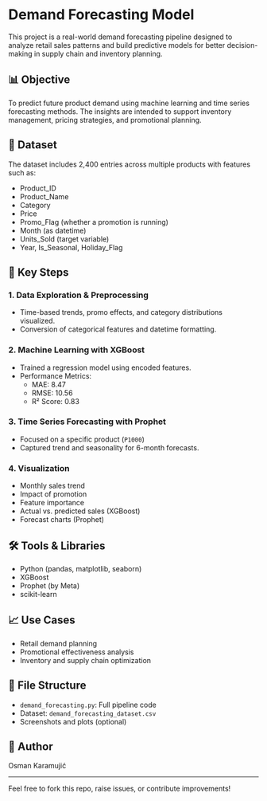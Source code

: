 # Demand Forecasting Model

This project is a real-world demand forecasting pipeline designed to analyze retail sales patterns and build predictive models for better decision-making in supply chain and inventory planning.

## 📊 Objective
To predict future product demand using machine learning and time series forecasting methods. The insights are intended to support inventory management, pricing strategies, and promotional planning.

## 📁 Dataset
The dataset includes 2,400 entries across multiple products with features such as:
- Product_ID
- Product_Name
- Category
- Price
- Promo_Flag (whether a promotion is running)
- Month (as datetime)
- Units_Sold (target variable)
- Year, Is_Seasonal, Holiday_Flag

## 🧪 Key Steps

### 1. Data Exploration & Preprocessing
- Time-based trends, promo effects, and category distributions visualized.
- Conversion of categorical features and datetime formatting.

### 2. Machine Learning with XGBoost
- Trained a regression model using encoded features.
- Performance Metrics:
  - MAE: 8.47
  - RMSE: 10.56
  - R² Score: 0.83

### 3. Time Series Forecasting with Prophet
- Focused on a specific product (`P1000`)
- Captured trend and seasonality for 6-month forecasts.

### 4. Visualization
- Monthly sales trend
- Impact of promotion
- Feature importance
- Actual vs. predicted sales (XGBoost)
- Forecast charts (Prophet)

## 🛠️ Tools & Libraries
- Python (pandas, matplotlib, seaborn)
- XGBoost
- Prophet (by Meta)
- scikit-learn

## 📈 Use Cases
- Retail demand planning
- Promotional effectiveness analysis
- Inventory and supply chain optimization

## 📎 File Structure
- `demand_forecasting.py`: Full pipeline code
- Dataset: `demand_forecasting_dataset.csv`
- Screenshots and plots (optional)

## 👤 Author
Osman Karamujić

---

Feel free to fork this repo, raise issues, or contribute improvements!
